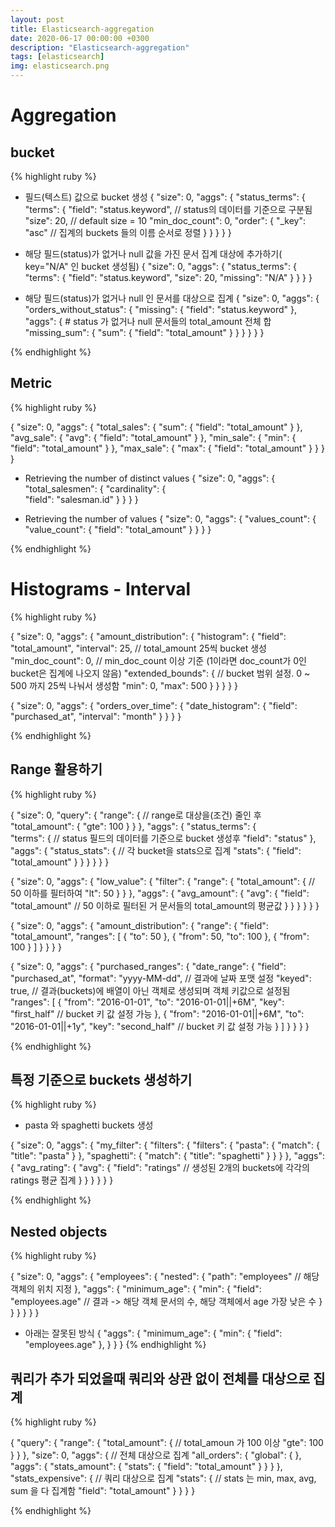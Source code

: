 ```yaml
---
layout: post
title: Elasticsearch-aggregation
date: 2020-06-17 00:00:00 +0300
description: "Elasticsearch-aggregation"
tags: [elasticsearch]
img: elasticsearch.png
---
```


# Aggregation

## bucket

{% highlight ruby %}

* 필드(텍스트) 값으로 bucket 생성 
{
  "size": 0,
  "aggs": {
    "status_terms": {
      "terms": {
        "field": "status.keyword",    // status의 데이터를 기준으로 구분됨
        "size": 20,                    // default size = 10
        "min_doc_count": 0,
        "order": {
          "_key": "asc"               // 집계의 buckets 들의 이름 순서로 정렬
        }
      }
    }
  }
}

* 해당 필드(status)가 없거나 null 값을 가진 문서 집계 대상에 추가하기( key="N/A" 인 bucket 생성됨)
{
  "size": 0,
  "aggs": {
    "status_terms": {
      "terms": {
        "field": "status.keyword",
        "size": 20,
        "missing": "N/A"
      }
    }
  }
}

* 해당 필드(status)가 없거나 null 인 문서를 대상으로 집계
{
  "size": 0,
  "aggs": {
    "orders_without_status": {
      "missing": {
        "field": "status.keyword"
      },
      "aggs": {                                 # status 가 없거나 null 문서들의 total_amount 전체 합
        "missing_sum": {
          "sum": {
            "field": "total_amount"
          }
        }
      }
    }
  }
}

{% endhighlight %}

## Metric

{% highlight ruby %}

{
  "size": 0,
  "aggs": {
    "total_sales": {
      "sum": {
        "field": "total_amount"
      }
    },
    "avg_sale": {
      "avg": {
        "field": "total_amount"
      }
    },
    "min_sale": {
      "min": {
        "field": "total_amount"
      }
    },
    "max_sale": {
      "max": {
        "field": "total_amount"
      }
    }
  }
}

* Retrieving the number of distinct values
{
  "size": 0,
  "aggs": {
    "total_salesmen": {
      "cardinality": {                   
        "field": "salesman.id"
      }
    }
  }
}

* Retrieving the number of values
{
  "size": 0,
  "aggs": {
    "values_count": {
      "value_count": {
        "field": "total_amount"
      }
    }
  }
}

{% endhighlight %}

# Histograms - Interval

{% highlight ruby %}

{
  "size": 0,
  "aggs": {
    "amount_distribution": {
      "histogram": {
        "field": "total_amount",
        "interval": 25,                        // total_amount 25씩 bucket 생성 
        "min_doc_count": 0,                    // min_doc_count 이상 기준 (1이라면 doc_count가 0인 bucket은 집계에 나오지 않음)
        "extended_bounds": {                   // bucket 범위 설정. 0 ~ 500 까지 25씩 나눠서 생성함
            "min": 0,
            "max": 500
          }
      }
    }
  }
}

{
  "size": 0,
  "aggs": {
    "orders_over_time": {
      "date_histogram": {
        "field": "purchased_at",
        "interval": "month"
      }
    }
  }
}

{% endhighlight %}

## Range 활용하기

{% highlight ruby %}

{
  "size": 0,
  "query": {
    "range": {           // range로 대상을(조건) 줄인 후 
      "total_amount": {
        "gte": 100
      }
    }
  },
  "aggs": {
    "status_terms": {        
      "terms": {                 // status 필드의 데이터를 기준으로 bucket 생성후
        "field": "status"
      },
      "aggs": {
        "status_stats": {               // 각 bucket을 stats으로 집계
          "stats": {
            "field": "total_amount"
          }
        }
      }
    }
  }
}

{
  "size": 0,
  "aggs": {
    "low_value": {
      "filter": {
        "range": {
          "total_amount": {            // 50 이하를 필터하여
            "lt": 50
          }
        }
      },
      "aggs": {
        "avg_amount": {
          "avg": {
            "field": "total_amount"   // 50 이하로 필터된 거 문서들의 total_amount의 평균값
          }
        }
      }
    }
  }
}

{
  "size": 0,
  "aggs": {
    "amount_distribution": {
      "range": {
        "field": "total_amount",
        "ranges": [
          {
            "to": 50
          },
          {
            "from": 50,
            "to": 100
          },
          {
            "from": 100
          }
        ]
      }
    }
  }
}

{
  "size": 0,
  "aggs": {
    "purchased_ranges": {
      "date_range": {
        "field": "purchased_at",
        "format": "yyyy-MM-dd",   // 결과에 날짜 포맷 설정
        "keyed": true,            // 결과(buckets)에 배열이 아닌 객체로 생성되며 객체 키값으로 설정됨
        "ranges": [
          {
            "from": "2016-01-01",
            "to": "2016-01-01||+6M",
            "key": "first_half"             // bucket 키 값 설정 가능
          },
          {
            "from": "2016-01-01||+6M",
            "to": "2016-01-01||+1y",
            "key": "second_half"          // bucket 키 값 설정 가능
          }
        ]
      }
    }
  }
}

{% endhighlight %}

## 특정 기준으로 buckets 생성하기

{% highlight ruby %}

* pasta 와 spaghetti buckets 생성

{
  "size": 0,
  "aggs": {
    "my_filter": {
      "filters": {
        "filters": {
          "pasta": {
            "match": {
              "title": "pasta"
            }
          },
          "spaghetti": {
            "match": {
              "title": "spaghetti"
            }
          }
        }
      },
      "aggs": {
        "avg_rating": {
          "avg": {
            "field": "ratings"  // 생성된 2개의 buckets에 각각의 ratings 평균 집계
          }
        }
      }
    }
  }
}

{% endhighlight %}

## Nested objects

{% highlight ruby %}

{
  "size": 0,
  "aggs": {
    "employees": {
      "nested": {
        "path": "employees"   // 해당 객체의 위치 지정
      },
      "aggs": {
        "minimum_age": {
          "min": {
            "field": "employees.age"   // 결과 -> 해당 객체 문서의 수, 해당 객체에서 age 가장 낮은 수 
          }
        }
      }
    }
  }
}

* 아래는 잘못된 방식
{
 "aggs": {
    "minimum_age": {
      "min": {
        "field": "employees.age"
      },
    }
  }
}
{% endhighlight %}

## 쿼리가 추가 되었을때 쿼리와 상관 없이 전체를 대상으로 집계

{% highlight ruby %}

{
  "query": {
    "range": {
      "total_amount": {   // total_amoun 가 100 이상 
        "gte": 100
      }
    }
  },
  "size": 0,
  "aggs": {                   // 전체 대상으로 집계
    "all_orders": {
      "global": { },
      "aggs": {
        "stats_amount": {
          "stats": {
            "field": "total_amount"
          }
        }
      }
    },
    "stats_expensive": {           // 쿼리 대상으로 집계
      "stats": {                   // stats 는 min, max, avg, sum 을 다 집계함
        "field": "total_amount"
      }
    }
  }
}

{% endhighlight %}
